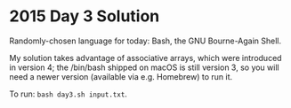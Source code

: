 # 2015 Day 3 Solution
Randomly-chosen language for today: Bash, the GNU Bourne-Again Shell.

My solution takes advantage of associative arrays, which were introduced in version 4;
the /bin/bash shipped on macOS is still version 3, so you will need a newer version
(available via e.g. Homebrew) to run it.

To run: `bash day3.sh input.txt`.

